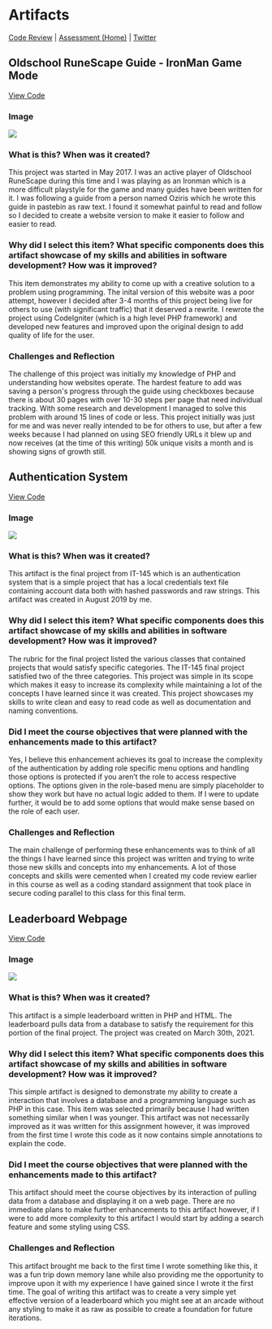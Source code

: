 # Artifacts

[Code Review](https://www.youtube.com/watch?v=kwWbbS4lTBk) | [Assessment (Home)](https://coltonthompson.github.io) | [Twitter](https://twitter.com/ColtonMThompson)

## Oldschool RuneScape Guide - IronMan Game Mode
[View Code](https://github.com/ColtonThompson/IronmanGuide)

### Image
<img src="https://i.imgur.com/2pttS0E.png">

### What is this? When was it created?
This project was started in May 2017. I was an active player of Oldschool RuneScape during this time and I was playing as an Ironman which is a more difficult playstyle for the game and many guides have been written for it. I was following a guide from a person named Oziris which he wrote this guide in pastebin as raw text. I found it somewhat painful to read and follow so I decided to create a website version to make it easier to follow and easier to read. 

### Why did I select this item? What specific components does this artifact showcase of my skills and abilities in software development? How was it improved?
This item demonstrates my ability to come up with a creative solution to a problem using programming. The inital version of this website was a poor attempt, however I decided after 3-4 months of this project being live for others to use (with significant traffic) that it deserved a rewrite. I rewrote the project using CodeIgniter (which is a high level PHP framework) and developed new features and improved upon the original design to add quality of life for the user.

### Challenges and Reflection
The challenge of this project was initially my knowledge of PHP and understanding how websites operate. The hardest feature to add was saving a person's progress through the guide using checkboxes because there is about 30 pages with over 10-30 steps per page that need individual tracking. With some research and development I managed to solve this problem with around 15 lines of code or less. This project initially was just for me and was never really intended to be for others to use, but after a few weeks because I had planned on using SEO friendly URLs it blew up and now receives (at the time of this writing) 50k unique visits a month and is showing signs of growth still.

## Authentication System
[View Code](https://github.com/ColtonThompson/AuthenticationSystem)

### Image
<img src="https://i.imgur.com/gOAjzAV.png">

### What is this? When was it created?
This artifact is the final project from IT-145 which is an authentication system that is a simple project that has a local credentials text file containing account data both with hashed passwords and raw strings. This artifact was created in August 2019 by me.

### Why did I select this item? What specific components does this artifact showcase of my skills and abilities in software development? How was it improved?
The rubric for the final project listed the various classes that contained projects that would satisfy specific categories. The IT-145 final project satisfied two of the three categories. This project was simple in its scope which makes it easy to increase its complexity while maintaining a lot of the concepts I have learned since it was created. This project showcases my skills to write clean and easy to read code as well as documentation and naming conventions.

### Did I meet the course objectives that were planned with the enhancements made to this artifact?
Yes, I believe this enhancement achieves its goal to increase the complexity of the authentication by adding role specific menu options and handling those options is protected if you aren’t the role to access respective options. The options given in the role-based menu are simply placeholder to show they work but have no actual logic added to them. If I were to update further, it would be to add some options that would make sense based on the role of each user.

### Challenges and Reflection
The main challenge of performing these enhancements was to think of all the things I have learned since this project was written and trying to write those new skills and concepts into my enhancements. A lot of those concepts and skills were cemented when I created my code review earlier in this course as well as a coding standard assignment that took place in secure coding parallel to this class for this final term.

## Leaderboard Webpage
[View Code](https://github.com/ColtonThompson/Leaderboard)

### Image
<img src="https://i.imgur.com/ahTz12e.png">

### What is this? When was it created?
This artifact is a simple leaderboard written in PHP and HTML. The leaderboard pulls data from a database to satisfy the requirement for this portion of the final project. The project was created on March 30th, 2021.

### Why did I select this item? What specific components does this artifact showcase of my skills and abilities in software development? How was it improved?
This simple artifact is designed to demonstrate my ability to create a interaction that involves a database and a programming language such as PHP in this case. This item was selected primarily because I had written something similar when I was younger. This artifact was not necessarily improved as it was written for this assignment however, it was improved from the first time I wrote this code as it now contains simple annotations to explain the code.

### Did I meet the course objectives that were planned with the enhancements made to this artifact?
This artifact should meet the course objectives by its interaction of pulling data from a database and displaying it on a web page. There are no immediate plans to make further enhancements to this artifact however, if I were to add more complexity to this artifact I would start by adding a search feature and some styling using CSS.

### Challenges and Reflection
This artifact brought me back to the first time I wrote something like this, it was a fun trip down memory lane while also providing me the opportunity to improve upon it with my experience I have gained since I wrote it the first time. The goal of writing this artifact was to create a very simple yet effective version of a leaderboard which you might see at an arcade without any styling to make it as raw as possible to create a foundation for future iterations. 
